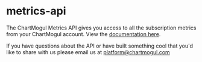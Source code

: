 # metrics-api
The ChartMogul Metrics API gives you access to all the subscription metrics from your ChartMogul account. View the [documentation here](/API-Documentation/api.md).

If you have questions about the API or have built something cool that you'd like to share with us please email us at platform@chartmogul.com
